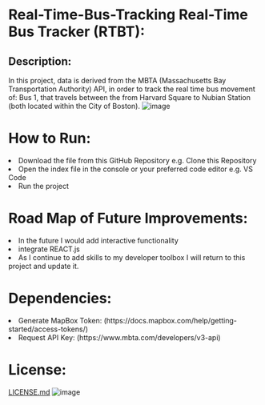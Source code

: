 # Real-Time-Bus-Tracking Real-Time Bus Tracker (RTBT): 



## Description:
In this project, data is derived from the MBTA (Massachusetts Bay Transportation Authority) API, in order to track the real time bus movement of: Bus 1, that travels between the from Harvard Square to Nubian Station (both located within the City of Boston).
![image](https://user-images.githubusercontent.com/101611557/169935638-63f4bbf1-8e2a-4eeb-867b-cbc9f70ded96.png)


# How to Run:
<li>Download the file from this GitHub Repository e.g. Clone this Repository 
<li>Open the index file in the console or your preferred code editor e.g. VS Code 
<li>Run the project

# Road Map of Future Improvements: 
<li>In the future I would add interactive functionality 
<li>integrate REACT.js
<li>As I continue to add skills to my developer toolbox I will return to this project and update it.

# Dependencies: 
<li>Generate MapBox Token: (https://docs.mapbox.com/help/getting-started/access-tokens/) 
<li>Request API Key: (https://www.mbta.com/developers/v3-api)

# License:
[LICENSE.md](https://github.com/SheaTang/Real-Time-Bus-Tracking/files/8767801/LICENSE.md)
![image](https://user-images.githubusercontent.com/101611557/170177278-6c8b3234-4a19-44dc-9f97-bbaa94919660.png)


